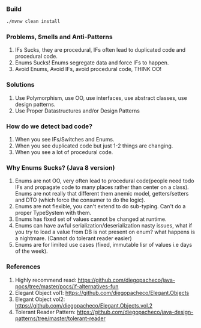 ### Build 

```bash
./mvnw clean install 
```

### Problems, Smells and Anti-Patterns

1. IFs Sucks, they are procedural, IFs often lead to duplicated code and procedural code.
2. Enums Sucks! Enums segregate data and force IFs to happen. 
3. Avoid Enums, Avoid IFs, avoid procedural code, THINK OO!

### Solutions

1. Use Polymorphism, use OO, use interfaces, use abstract classes, use design patterns.
2. Use Proper Datastructures and/or Design Patterns

### How do we detect bad code?

1. When you see IFs/Switches and Enums.
2. When you see duplicated code but just 1-2 things are changing.
3. When you see a lot of procedural code.

### Why Enums Sucks? (Java 8 version)

1. Enums are not OO, very often lead to procedural code(people need todo IFs and 
propagate code to many places rather than center on a class). Enums are not really that different them anemic model, getters/setters and DTO (which force the consumer to do the logic).
2. Enums are not flexible, you can't extend to do sub-typing. Can't do a proper TypeSystem with them.
3. Enums has fixed set of values cannot be changed at runtime.
4. Enums can have awful serialization/deserialization nasty issues, what if you try to load a value from DB is not present on enum? 
what happens is a nightmare. (Cannot do tolerant reader easier)
5. Enums are for limited use cases (fixed, immutable lisr of values i.e days of the week).

### References

1. Highly recommend read: https://github.com/diegopacheco/java-pocs/tree/master/pocs/if-alternatives-fun
2. Elegant Object vol1: https://github.com/diegopacheco/Elegant.Objects
3. Elegant Object vol2: https://github.com/diegopacheco/Elegant.Objects.vol.2
4. Tolerant Reader Pattern: https://github.com/diegopacheco/java-design-patterns/tree/master/tolerant-reader